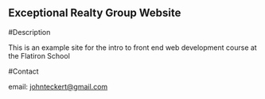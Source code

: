 Exceptional Realty Group Website
---

#Description

This is an example site for the intro to front end web development course at the Flatiron School

#Contact

email: johnteckert@gmail.com
